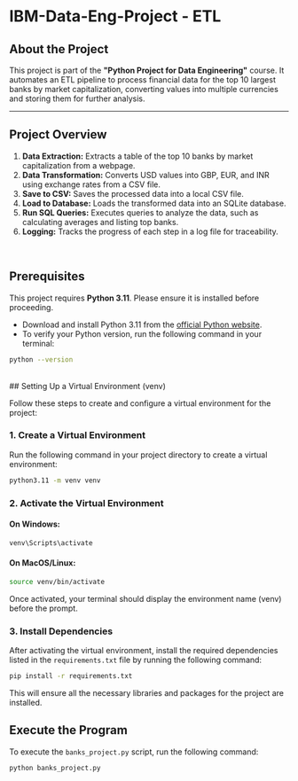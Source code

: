 # IBM-Data-Eng-Project - ETL

## About the Project

This project is part of the **"Python Project for Data Engineering"** course. It automates an ETL pipeline to process financial data for the top 10 largest banks by market capitalization, converting values into multiple currencies and storing them for further analysis.

---

## Project Overview

1. **Data Extraction:** Extracts a table of the top 10 banks by market capitalization from a webpage.  
2. **Data Transformation:** Converts USD values into GBP, EUR, and INR using exchange rates from a CSV file.  
3. **Save to CSV:** Saves the processed data into a local CSV file.  
4. **Load to Database:** Loads the transformed data into an SQLite database.  
5. **Run SQL Queries:** Executes queries to analyze the data, such as calculating averages and listing top banks.  
6. **Logging:** Tracks the progress of each step in a log file for traceability.  
<br>

## Prerequisites

This project requires **Python 3.11**. Please ensure it is installed before proceeding.

- Download and install Python 3.11 from the [official Python website](https://www.python.org/downloads/).
- To verify your Python version, run the following command in your terminal:

```bash
python --version
```
<br>
## Setting Up a Virtual Environment (venv)

Follow these steps to create and configure a virtual environment for the project:

### 1. Create a Virtual Environment
Run the following command in your project directory to create a virtual environment:
```bash
python3.11 -m venv venv
```

### 2. Activate the Virtual Environment

#### On Windows:
```bash
venv\Scripts\activate
```

#### On MacOS/Linux:
```bash
source venv/bin/activate
```

Once activated, your terminal should display the environment name (venv) before the prompt.

### 3. Install Dependencies

After activating the virtual environment, install the required dependencies listed in the `requirements.txt` file by running the following command:

```bash
pip install -r requirements.txt
```

This will ensure all the necessary libraries and packages for the project are installed.
<br>
## Execute the Program

To execute the `banks_project.py` script, run the following command:

```bash
python banks_project.py
```

